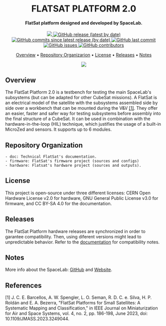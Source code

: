 <h1 align="center">  
    FLATSAT PLATFORM 2.0
    <br>
</h1>

<h4 align="center">FlatSat platform designed and developed by SpaceLab.</h4>

<p align="center">
    <a href="https://github.com/spacelab-ufsc/spacelab#versioning">
        <img src="https://img.shields.io/badge/status-in%20development-red?style=for-the-badge">
    </a>
    <a href="https://github.com/spacelab-ufsc/flatsat-platform2/releases">
        <img alt="GitHub release (latest by date)" src="https://img.shields.io/github/v/release/spacelab-ufsc/flatsat-platform2?style=for-the-badge">
    </a>
    <a href="https://github.com/spacelab-ufsc/flatsat-platform2/releases">
        <img alt="GitHub commits since latest release (by date)" src="https://img.shields.io/github/commits-since/spacelab-ufsc/flatsat-platform2/latest?style=for-the-badge">
    </a>
    <a href="https://github.com/spacelab-ufsc/flatsat-platform2/commits/master">
        <img alt="GitHub last commit" src="https://img.shields.io/github/last-commit/spacelab-ufsc/flatsat-platform2?style=for-the-badge">
    </a>
    <a href="https://github.com/spacelab-ufsc/flatsat-platform2/issues">
        <img alt="GitHub issues" src="https://img.shields.io/github/issues/spacelab-ufsc/ttc?style=for-the-badge">
    </a>
    <a href="https://github.com/spacelab-ufsc/flatsat-platform2/graphs/contributors">
        <img alt="GitHub contributors" src="https://img.shields.io/github/contributors/spacelab-ufsc/flatsat-platform2?color=yellow&style=for-the-badge">
    </a>
</p>

<p align="center">
  	<a href="#overview">Overview</a> •
  	<a href="#repository-organization">Repository Organizarion</a> •
  	<a href="#license">License</a> •
  	<a href="#releases">Releases</a> •
  	<a href="#notes">Notes</a>
</p>

<p align="center">
    <img src="https://github.com/spacelab-ufsc/flatsat-platform2/blob/documentation/doc/figures/flatsat_perspective_image.png">
</p>

## Overview

The FlatSat Platform 2.0 is a testbench for testing the main SpaceLab's subsystems (but can be adapted for other CubeSat missions). A FlatSat is an electrical model of the satellite with the subsystems assembled side by side over a workbench that can be mounted during the V&V [[1]](#1). They offer an easier, faster and safer way for testing subsystems before assembly into the final structure of a CubeSat. It can be used in combination with the hardware-in-the-loop (HIL) technique, which justifies the usage of a built-in MicroZed and sensors. It supports up to 6 modules.

## Repository Organization
	- doc: Technical FlatSat's documentation.
	- firmware: FlatSat's firmware project (sources and configs)
	- hardware: Flatsat's hardware project (sources and outputs).

## License

This project is open-source under three different licenses: CERN Open Hardware License v2.0 for hardware, GNU General Public License v3.0 for firmware, and CC BY-SA 4.0 for the documentation.

## Releases

The FlatSat Platform hardware releases are synchronized in order to garantee compatibility. Then, using diferent versions might lead to unpredictable behavior. Refer to the [documentation](https://github.com/spacelab-ufsc/flatsat-platform2/tree/master/doc) for compatibility notes.

## Notes

More info about the SpaceLab: [GitHub](https://github.com/spacelab-ufsc/spacelab) and [Website](https://spacelab.ufsc.br/en/home/).

## References
<a id="1">[1]</a> 
J. C. E. Barcellos, A. W. Spengler, L. O. Seman, R. D. C. e. Silva, H. P. Roldán and E. A. Bezerra, "FlatSat Platforms for Small Satellites: A Systematic Mapping and Classification," in IEEE Journal on Miniaturization for Air and Space Systems, vol. 4, no. 2, pp. 186-198, June 2023, doi: 10.1109/JMASS.2023.3249044.
